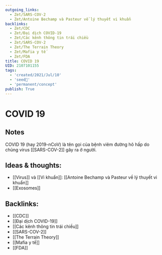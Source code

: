 ```yaml
---
outgoing_links:
  - Zet/SARS-COV-2
  - Zet/Antoine Bechamp và Pasteur về lý thuyết vi khuẩn
backlinks:
  - Zet/CDC
  - Zet/Đại dịch COVID-19
  - Zet/Các kênh thông tin trái chiều
  - Zet/SARS-COV-2
  - Zet/The Terrain Theory
  - Zet/Mafia y tế
  - Zet/FDA
title: COVID 19
UID: 2107101155
tags:
  - 'created/2021/Jul/10'
  - 'seed🥜'
  - 'permanent/concept'
publish: True
---
```

# COVID 19

## Notes
COVID 19 (hay 2019-nCoV) là tên gọi của bệnh viêm đường hô hấp do chủng virus [[SARS-COV-2]] gây ra ở người.

## Ideas & thoughts:
- [[Virus]] và [[Vi khuẩn]]: [[Antoine Bechamp và Pasteur về lý thuyết vi khuẩn]]
- [[Exosomes]]

## Backlinks:
- [[CDC]]
- [[Đại dịch COVID-19]]
- [[Các kênh thông tin trái chiều]]
- [[SARS-COV-2]]
- [[The Terrain Theory]]
- [[Mafia y tế]]
- [[FDA]]
